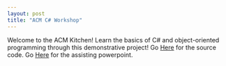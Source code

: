 ```yaml
---
layout: post
title: "ACM C# Workshop"
---
```


Welcome to the ACM Kitchen! Learn the basics of C# and object-oriented programming through this demonstrative project!
Go [Here](https://github.com/kylebrain/ACMWorkshop) for the source code.
Go [Here](https://docs.google.com/presentation/d/1UTppvannZg95korRb0rtr4K0j6DIkKVa7rEyDegHa9w/edit?usp=sharing) for the assisting powerpoint.
